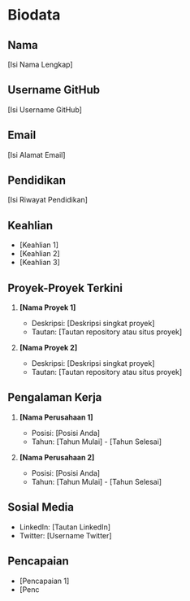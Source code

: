 # Biodata

## Nama
[Isi Nama Lengkap]

## Username GitHub
[Isi Username GitHub]

## Email
[Isi Alamat Email]

## Pendidikan
[Isi Riwayat Pendidikan]

## Keahlian
- [Keahlian 1]
- [Keahlian 2]
- [Keahlian 3]

## Proyek-Proyek Terkini
1. **[Nama Proyek 1]**
   - Deskripsi: [Deskripsi singkat proyek]
   - Tautan: [Tautan repository atau situs proyek]

2. **[Nama Proyek 2]**
   - Deskripsi: [Deskripsi singkat proyek]
   - Tautan: [Tautan repository atau situs proyek]

## Pengalaman Kerja
1. **[Nama Perusahaan 1]**
   - Posisi: [Posisi Anda]
   - Tahun: [Tahun Mulai] - [Tahun Selesai]

2. **[Nama Perusahaan 2]**
   - Posisi: [Posisi Anda]
   - Tahun: [Tahun Mulai] - [Tahun Selesai]

## Sosial Media
- LinkedIn: [Tautan LinkedIn]
- Twitter: [Username Twitter]

## Pencapaian
- [Pencapaian 1]
- [Penc
